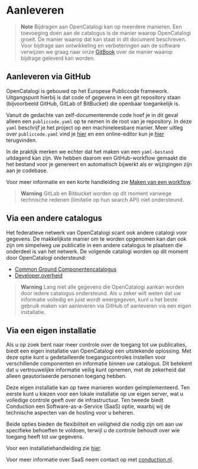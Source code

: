 # Aanleveren

> **Note** Bijdragen aan OpenCatalogi kan op meerdere manieren. Een toevoeging doen aan de catalogus is de manier waarop OpenCatalogi groeit. De manier waarop dat kan staat in dit document beschreven. Voor bijdrage aan ontwikkeling en verbeteringen aan de software verwijzen we graag naar onze [GitBook](https://conduction.gitbook.io/opencatalogi-nextcloud/developers/aan-de-slag-met-development) over de manier waarop bijdrage geleverd kan worden.

## Aanleveren  via GitHub

OpenCatalogi is gebouwd op het Europese Publiccode framework. Uitgangspunt hierbij is dat code of gegevens in een git repository staan (bijvoorbeeld GitHub, GitLab of BitBucket) die openbaar toegankelijk is.

Vanuit de gedachte van zelf-documenterende code hoef je in dit geval alleen een `publiccode.yaml` op te nemen in de root van je repository. In deze `yaml` beschrijf je het project op een machineleesbare manier. Meer uitleg over `publiccode.yaml` vind je [hier](https://yml.publiccode.tools/schema.core.html#top-level-keys-and-sections) en een online-editor kun je [hier](https://yml.publiccode.tools/schema.core.html#top-level-keys-and-sections) terugvinden.

In de praktijk merken we echter dat het maken van een `yaml-bestand` uitdagend kan zijn. We hebben daarom een GitHub-workflow gemaakt die het bestand voor je genereert en automatisch bijwerkt als er wijzigingen zijn aan je codebase.

Voor meer informatie en een korte handleiding zie [Maken van een workflow](/docs/handleidingen/Publicorganisation.md).

> **Warning**
> GitLab en Bitbucket worden op dit moment vanwege technische redenen (limitatie op hun search API) niet ondersteund.

## Via een andere catalogus

Het federatieve netwerk van OpenCatalogi scant ook andere catalogi voor gegevens. De makkelijkste manier om te worden opgenomen kan dan ook zijn om simpelweg uw publicatie in een andere catalogus te plaatsen die onderdeel is van het netwerk. De volgende catalogi worden op dit moment door OpenCatalogi ondersteund:

- [Common Ground Componentencatalogus](https://componentencatalogus.commonground.nl/)
- [Developer.overheid](https://developer.overheid.nl/apis)

> **Warning**
> Lang niet alle gegevens die OpenCatalogi aankan worden door iedere catalogus ondersteund. Als u zeker wilt weten dat uw informatie volledig en juist wordt weergegeven, kunt u het beste gebruik maken van aanleveren via GitHub of aanleveren via een eigen installatie.
>
## Via een eigen installatie

Als u op zoek bent naar meer controle over de toegang tot uw publicaties, biedt een eigen installatie van OpenCatalogi een uitstekende oplossing. Met deze optie kunt u gedetailleerde toegangscontroles instellen voor verschillende componenten en informatie binnen uw catalogus. Dit betekent dat u vertrouwelijke informatie veilig kunt opnemen, met de zekerheid dat alleen geautoriseerde personen toegang hebben.

Deze eigen installatie kan op twee manieren worden geïmplementeerd. Ten eerste kunt u kiezen voor een lokale installatie op uw eigen server, wat u volledige controle geeft over de infrastructuur. Ten tweede biedt Conduction een Software-as-a-Service (SaaS) optie, waarbij wij de technische aspecten van de hosting voor u beheren.

Beide opties bieden de flexibiliteit en veiligheid die nodig zijn om aan uw specifieke behoeften te voldoen, terwijl u de controle behoudt over wie toegang heeft tot uw gegevens.

Voor een installatiehandleiding zie [hier](https://github.com/OpenCatalogi/OpenCatalogiBundle/tree/main#readme).

Voor meer informatie over SaaS neem contact op met [conduction.nl](mailto:info@conduction.nl).
